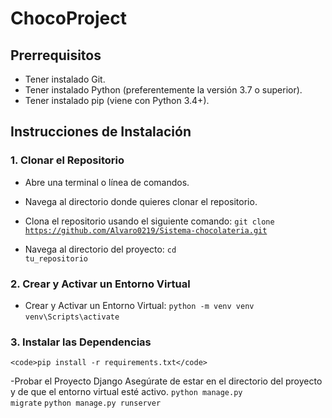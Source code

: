 # ChocoProject

## Prerrequisitos

- Tener instalado Git.
- Tener instalado Python (preferentemente la versión 3.7 o superior).
- Tener instalado pip (viene con Python 3.4+).

## Instrucciones de Instalación

### 1. Clonar el Repositorio

- Abre una terminal o línea de comandos.

- Navega al directorio donde quieres clonar el repositorio.

- Clona el repositorio usando el siguiente comando:
    <code>git clone https://github.com/Alvaro0219/Sistema-chocolateria.git</code>

- Navega al directorio del proyecto:
    <code>cd tu_repositorio</code>

### 2. Crear y Activar un Entorno Virtual

- Crear y Activar un Entorno Virtual:
    <code>python -m venv venv</code>
    <code>venv\Scripts\activate</code>

### 3. Instalar las Dependencias
    <code>pip install -r requirements.txt</code>

-Probar el Proyecto Django
    Asegúrate de estar en el directorio del proyecto y de que el entorno virtual esté activo.
    <code>python manage.py migrate</code>
    <code>python manage.py runserver</code>









